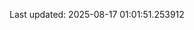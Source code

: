 <!-- lastfm -->
<p align="center"></p>

<!--START_SECTION:last-updated-->
Last updated: 2025-08-17 01:01:51.253912
<!--END_SECTION:last-updated-->
